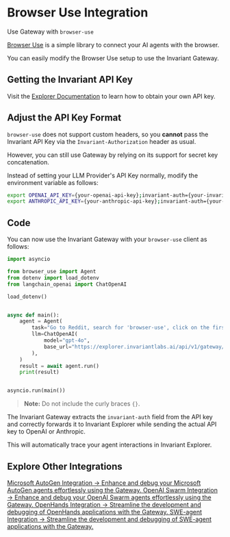 # Browser Use Integration

<div class='subtitle'>Use Gateway with <code>browser-use</code></div>

[Browser Use](https://github.com/browser-use/browser-use) is a simple library to connect your AI agents with the browser.

You can easily modify the Browser Use setup to use the Invariant Gateway.

## Getting the Invariant API Key

Visit the [Explorer Documentation](https://explorer.invariantlabs.ai/docs/explorer) to learn how to obtain your own API key.

## Adjust the API Key Format

`browser-use` does not support custom headers, so you **cannot** pass the Invariant API Key via the `Invariant-Authorization` header as usual.

However, you can still use Gateway by relying on its support for secret key concatenation.

Instead of setting your LLM Provider's API Key normally, modify the environment variable as follows:

```bash
export OPENAI_API_KEY={your-openai-api-key};invariant-auth={your-invariant-api-key}
export ANTHROPIC_API_KEY={your-anthropic-api-key};invariant-auth={your-invariant-api-key}
```

## Code

You can now use the Invariant Gateway with your `browser-use` client as follows:

```python
import asyncio

from browser_use import Agent
from dotenv import load_dotenv
from langchain_openai import ChatOpenAI

load_dotenv()


async def main():
    agent = Agent(
        task="Go to Reddit, search for 'browser-use', click on the first post and return the first comment.",
        llm=ChatOpenAI(
            model="gpt-4o",
            base_url="https://explorer.invariantlabs.ai/api/v1/gateway/{add-your-dataset-name-here}/openai",
        ),
    )
    result = await agent.run()
    print(result)


asyncio.run(main())
```

> **Note:** Do not include the curly braces `{}`.

The Invariant Gateway extracts the `invariant-auth` field from the API key and correctly forwards it to Invariant Explorer while sending the actual API key to OpenAI or Anthropic.

This will automatically trace your agent interactions in Invariant Explorer.

## Explore Other Integrations

<div class='tiles'>

<a href="../microsoft-autogen" class='tile'>
    <span class='tile-title'>Microsoft AutoGen Integration →</span>
    <span class='tile-description'>Enhance and debug your Microsoft AutoGen agents effortlessly using the Gateway.</span>
</a>

<a href="../openai-swarm" class='tile'>
    <span class='tile-title'>OpenAI Swarm Integration →</span>
    <span class='tile-description'>Enhance and debug your OpenAI Swarm agents effortlessly using the Gateway.</span>
</a>

<a href="../openhands" class='tile'>
    <span class='tile-title'>OpenHands Integration →</span>
    <span class='tile-description'>Streamline the development and debugging of OpenHands applications with the Gateway.</span>
</a>

<a href="../swe-agent" class='tile'>
    <span class='tile-title'>SWE-agent Integration →</span>
    <span class='tile-description'>Streamline the development and debugging of SWE-agent applications with the Gateway.</span>
</a>
</div>

